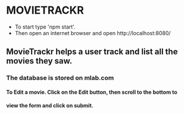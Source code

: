 # MOVIETRACKR
* To start type 'npm start'.
* Then open an internet browser and open http://localhost:8080/
## MovieTrackr helps a user track and list all the movies they saw.


### The database is stored on mlab.com
#### To Edit a movie. Click on the Edit button, then scroll to the bottom to
#### view the form and click on submit.
